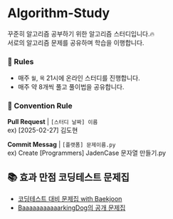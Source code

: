  # Algorithm-Study
꾸준히 알고리즘 공부하기 위한 알고리즘 스터디입니다.🔥  
서로의 알고리즘 문제를 공유하며 학습을 이행합니다.


### 📣 Rules
- 매주 `월`, `목` 21시에 온라인 스터디를 진행합니다.
- 매주 약 8개씩 풀고 풀이법을 공유합니다.

### 🌈 Convention Rule
**Pull Request** | `[스터디 날짜] 이름`  
ex) [2025-02-27] 김도현

**Commit Messag** | `[플랫폼] 문제이름.py`  
ex) Create [Programmers] JadenCase 문자열 만들기.py
<br/>


## 📚 효과 만점 코딩테스트 문제집 

- [코딩테스트 대비 문제집 with Baekjoon](https://github.com/tony9402/baekjoon?tab=readme-ov-file)
- [BaaaaaaaaaaarkingDog의 공개 문제집](https://www.acmicpc.net/workbook/by/BaaaaaaaaaaarkingDog)



